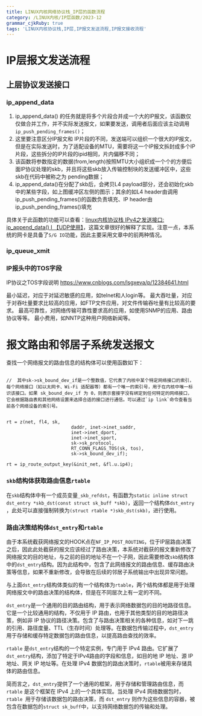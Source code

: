 ```yaml
---
title: LINUX内核网络协议栈_IP层的函数流程
category: /LINUX内核/IP层函数/2023-12
grammar_cjkRuby: true
tags: 'LINUX内核协议栈,IP层,IP报文发送流程,IP报文接收流程'
---
```

# IP层报文发送流程
## 上层协议发送接口
### ip_append_data
1. ip_append_data() 的任务就是将多个片段合并成一个大的IP报文，该函数仅仅做合并工作，并不实际发送报文，如果要发送，调用者后面应该主动调用 `ip_push_pending_frames()`；
2. 这里要注意区分IP报文和 IP片段的不同，发送端可以组织一个很大的IP报文，但是在实际发送时，为了适配设备的MTU，需要将这一个IP报文拆封成多个IP片段，这些拆分的IP片段的ipid相同，片内偏移不同；
3. 该函数将参数指定的数据(from,length)按照MTU大小组织成一个个的方便后面IP协议处理的skb，并且将这些skb放入传输控制块的发送缓冲区中，这些skb在代码中被称之为 pending数据；
4. ip_append_data()在分配了skb后，会拷贝L4 payload部分，还会初始化skb中的某些字段，如上图缓冲区左侧的图示；其余的如L4 header由调用ip_push_pending_frames()的函数负责填充、IP header由ip_push_pending_frames()填充

具体关于此函数的功能可以查看：[linux内核协议栈 IPv4之发送接口: ip_append_data() Ⅰ 【UDP使用】](https://blog.csdn.net/wangquan1992/article/details/109203513?ops_request_misc=%257B%2522request%255Fid%2522%253A%2522170221500616800213025890%2522%252C%2522scm%2522%253A%252220140713.130102334.pc%255Fblog.%2522%257D&request_id=170221500616800213025890&biz_id=0&utm_medium=distribute.pc_search_result.none-task-blog-2~blog~first_rank_ecpm_v1~rank_v31_ecpm-2-109203513-null-null.nonecase&utm_term=ip_append_data&spm=1018.2226.3001.4450)，这篇文章很好的解释了实现。注意一点，本系统的网卡是具备了`S/G IO`功能，因此主要采用文章中的前两种情况。


### ip_queue_xmit

### IP报头中的TOS字段

IP协议之TOS字段说明
https://www.cnblogs.com/lsgxeva/p/12384641.html

最小延迟，对应于对延迟敏感的应用，如telnet和人login等。
最大吞吐量，对应于对吞吐量要求比较高的应用，如FTP文件应用，对文件传输吞吐量有比较高的要求。
最高可靠性，对网络传输可靠性要求高的应用，如使用SNMP的应用、路由协议等等。
最小费用，如NNTP这种用户网络新闻等。


# 报文路由和邻居子系统发送报文

查找一个网络报文的路由信息的结构体可以使用函数如下：

``` c?linenums

//  其中sk->sk_bound_dev_if是一个整数值，它代表了内核中某个特定网络接口的索引，每个网络接口（如以太网卡、Wi-Fi 适配器等）都有一个唯一的索引号，用于在内核中唯一标识该接口。如果 sk_bound_dev_if 为 0，则表示套接字没有绑定到任何特定的网络接口，它会根据路由表和其他网络设置来选择合适的接口进行通信。可以通过`ip link`命令查看当前各个网络设备的索引号。


rt = z(net, fl4, sk, 
						daddr, inet->inet_saddr, 
						inet->inet_dport,
					   	inet->inet_sport,
					   	sk->sk_protocol,
					   	RT_CONN_FLAGS_TOS(sk, tos),
					   	sk->sk_bound_dev_if);

rt = ip_route_output_key(&init_net, &fl.u.ip4);

```

### `skb`结构体获取路由信息`rtable`

在`skb`结构体中有一个成员变量`_skb_refdst`，有函数为`static inline struct dst_entry *skb_dst(const struct sk_buff *skb)`，返回一个结构体`dst_entry `，此处可以直接强制转换为`(struct rtable *)skb_dst(skb)`，进行使用。

### 路由决策结构体`dst_entry`和`rtable`

由于本系统截获网络报文的HOOK点在`NF_IP_POST_ROUTING`，位于IP层路由决策之后，因此此处截获的报文应该经过了路由决策，本系统对截获的报文重新修改了网络报文的目的地址，与之前的目的地址不在一个子网，因此需要修改`skb`结构体中的`dst_entry`结构。因为此结构中，包含了此网络报文的路由信息、缓存路由决策等信息，如果不重新修改，会导致在后续的邻居子系统输出中出现异常问题。

与上面`dst_entry`结构体类似的有一个结构体为`rtable`，两个结构体都是用于处理网络报文中的路由决策的结构体，但是在不同层次上有一定的不同。

`dst_entry`是一个通用的目的路由结构，用于表示网络数据包的目的地路径信息。它是一个比较通用的结构，不仅用于 IP 路由，也用于其他类型的目的地路径决策，例如非 IP 协议的路径决策。包含了与路由决策相关的各种信息，如对下一跳的引用、路径度量、TTL（生存时间）处理等。在数据包传输过程中，`dst_entry` 用于存储和缓存特定数据包的路由信息，以提高路由查找的效率。

`rtable` 是`dst_entry`结构的一个特定实例，专门用于 IPv4 路由。它扩展了`dst_entry`结构，添加了特定于IPv4路由的字段和信息，如目的地 IP 地址、源 IP 地址、网关 IP 地址等。在处理 IPv4 数据包的路由决策时，`rtable`被用来存储具体的路由信息。

简而言之，`dst_entry`提供了一个通用的框架，用于存储和管理路由信息，而 `rtable` 是这个框架在 IPv4 上的一个具体实现。当处理 IPv4 网络数据包时，`rtable `用于存储该数据包的路由决策，而 `dst_entry` 则作为这些信息的容器，被包含在数据包的` struct sk_buff `中，以支持网络数据包的传输和处理。